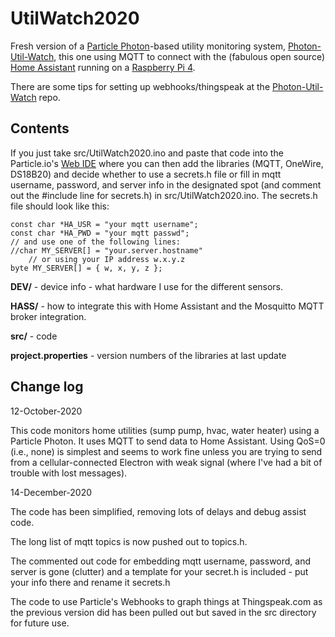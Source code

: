 # UtilWatch2020
Fresh version of a [Particle Photon](https://docs.particle.io/photon/)-based utility monitoring system, [Photon-Util-Watch](https://github.com/cecat/Photon-Util-Watch), this one using MQTT to connect with
the (fabulous open source) [Home Assistant](https://www.home-assistant.io/) running on a [Raspberry Pi 4](https://www.raspberrypi.org/products/raspberry-pi-4-model-b/).

There are some tips for setting up webhooks/thingspeak at the
[Photon-Util-Watch](https://github.com/cecat/Photon-Util-Watch) repo.

## Contents

If you just take src/UtilWatch2020.ino and paste that code into the Particle.io's [Web IDE](https://build.particle.io/build/) where you can then
add the libraries (MQTT, OneWire, DS18B20) and decide whether to use a secrets.h
file or fill in mqtt username, password, and server info in the designated spot 
(and comment out the #include line for secrets.h) in src/UtilWatch2020.ino.  The secrets.h
file should look like this:

```
const char *HA_USR = "your mqtt username";
const char *HA_PWD = "your mqtt passwd";
// and use one of the following lines:
//char MY_SERVER[] = "your.server.hostname"
	// or using your IP address w.x.y.z
byte MY_SERVER[] = { w, x, y, z };
```

**DEV/** - device info - what hardware I use for the different sensors.

**HASS/** - how to integrate this with Home Assistant and the Mosquitto MQTT broker integration.

**src/** - code

**project.properties** - version numbers of the libraries at last update

## Change log

12-October-2020  

This code monitors home utilities (sump pump, hvac, water heater) using a Particle Photon.
It uses MQTT to send data to Home Assistant. Using QoS=0 (i.e., none) is simplest and seems
to work fine unless you are trying to send from a cellular-connected Electron with weak signal
(where I've had a bit of trouble with lost messages).

14-December-2020

The code has been simplified, removing lots of delays and debug assist code.

The long list of mqtt topics is now pushed out to topics.h.

The commented out code for embedding mqtt username, password, and server is gone (clutter) and a template for your secret.h is included - put your info there and rename it secrets.h

The code to use Particle's Webhooks to graph things at Thingspeak.com as 
the previous version did has been pulled out but saved in the src directory for future use.

